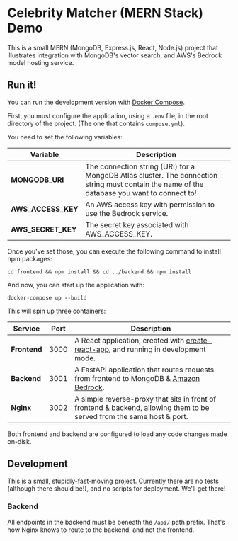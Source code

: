 # Celebrity Matcher (MERN Stack) Demo

This is a small MERN (MongoDB, Express.js, React, Node.js) project that illustrates integration with MongoDB's vector search, and AWS's Bedrock model hosting service.

## Run it!

You can run the development version with [Docker Compose].

First, you must configure the application, using a `.env` file,
in the root directory of the project. (The one that contains `compose.yml`).

You need to set the following variables:

| Variable           | Description                                                                                                                                  |
| ------------------ | -------------------------------------------------------------------------------------------------------------------------------------------- |
| **MONGODB_URI**    | The connection string (URI) for a MongoDB Atlas cluster. The connection string must contain the name of the database you want to connect to! |
| **AWS_ACCESS_KEY** | An AWS access key with permission to use the Bedrock service.                                                                                |
| **AWS_SECRET_KEY** | The secret key associated with AWS_ACCESS_KEY.                                                                                               |

Once you've set those, you can execute the following command to install npm packages:

```shell
cd frontend && npm install && cd ../backend && npm install
```

And now, you can start up the application with:

```shell
docker-compose up --build
```

This will spin up three containers:

| Service      | Port | Description                                                                                                            |
| ------------ | ---- | ---------------------------------------------------------------------------------------------------------------------- |
| **Frontend** | 3000 | A React application, created with [create-react-app], and running in development mode.                                 |
| **Backend**  | 3001 | A FastAPI application that routes requests from frontend to MongoDB & [Amazon Bedrock].                                |
| **Nginx**    | 3002 | A simple reverse-proxy that sits in front of frontend & backend, allowing them to be served from the same host & port. |

Both frontend and backend are configured to load any code changes made on-disk.

## Development

This is a small, stupidly-fast-moving project.
Currently there are no tests (although there should be!),
and no scripts for deployment.
We'll get there!

### Backend

All endpoints in the backend must be beneath the `/api/` path prefix.
That's how Nginx knows to route to the backend, and not the frontend.

[Docker Compose]: https://docs.docker.com/compose/
[create-react-app]: https://create-react-app.dev/docs/getting-started/
[Amazon Bedrock]: https://aws.amazon.com/bedrock/
